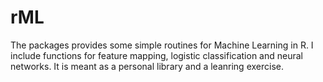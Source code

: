 rML
===

The packages provides some simple routines for Machine Learning in R. I include functions for feature mapping, logistic classification and neural networks. It is meant as a personal library and a leanring exercise.
